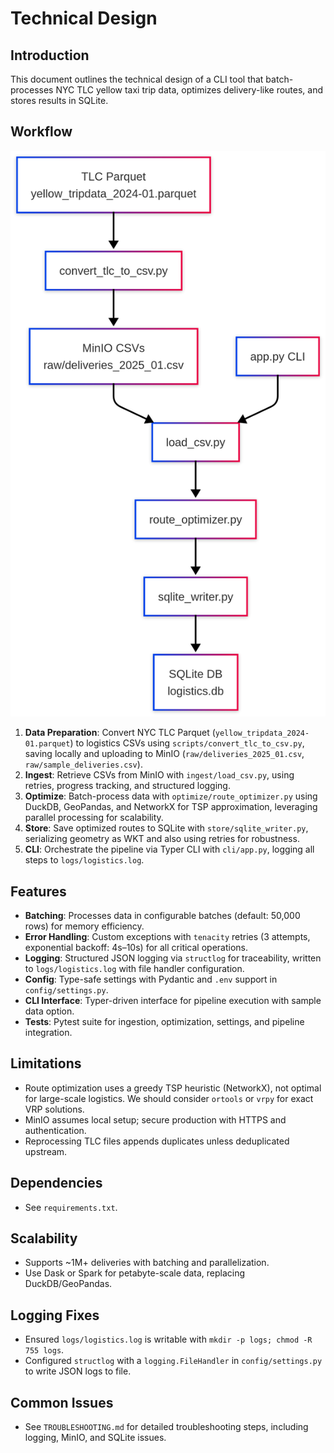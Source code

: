 # Technical Design

## Introduction
This document outlines the technical design of a CLI tool that batch-processes NYC TLC yellow taxi trip data, optimizes delivery-like routes, and stores results in SQLite.

## Workflow
![Pipeline Workflow](images/workflow.png)

1. **Data Preparation**: Convert NYC TLC Parquet (`yellow_tripdata_2024-01.parquet`) to logistics CSVs using `scripts/convert_tlc_to_csv.py`, saving locally and uploading to MinIO (`raw/deliveries_2025_01.csv`, `raw/sample_deliveries.csv`).
2. **Ingest**: Retrieve CSVs from MinIO with `ingest/load_csv.py`, using retries, progress tracking, and structured logging.
3. **Optimize**: Batch-process data with `optimize/route_optimizer.py` using DuckDB, GeoPandas, and NetworkX for TSP approximation, leveraging parallel processing for scalability.
4. **Store**: Save optimized routes to SQLite with `store/sqlite_writer.py`, serializing geometry as WKT and also using retries for robustness.
5. **CLI**: Orchestrate the pipeline via Typer CLI with `cli/app.py`, logging all steps to `logs/logistics.log`.

## Features
- **Batching**: Processes data in configurable batches (default: 50,000 rows) for memory efficiency.
- **Error Handling**: Custom exceptions with `tenacity` retries (3 attempts, exponential backoff: 4s–10s) for all critical operations.
- **Logging**: Structured JSON logging via `structlog` for traceability, written to `logs/logistics.log` with file handler configuration.
- **Config**: Type-safe settings with Pydantic and `.env` support in `config/settings.py`.
- **CLI Interface**: Typer-driven interface for pipeline execution with sample data option.
- **Tests**: Pytest suite for ingestion, optimization, settings, and pipeline integration.

## Limitations
- Route optimization uses a greedy TSP heuristic (NetworkX), not optimal for large-scale logistics. We should consider `ortools` or `vrpy` for exact VRP solutions.
- MinIO assumes local setup; secure production with HTTPS and authentication.
- Reprocessing TLC files appends duplicates unless deduplicated upstream.

## Dependencies
- See `requirements.txt`.

## Scalability
- Supports ~1M+ deliveries with batching and parallelization.
- Use Dask or Spark for petabyte-scale data, replacing DuckDB/GeoPandas.

## Logging Fixes
- Ensured `logs/logistics.log` is writable with `mkdir -p logs; chmod -R 755 logs`.
- Configured `structlog` with a `logging.FileHandler` in `config/settings.py` to write JSON logs to file.

## Common Issues
- See `TROUBLESHOOTING.md` for detailed troubleshooting steps, including logging, MinIO, and SQLite issues.